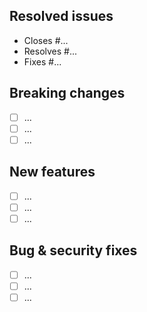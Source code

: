## Resolved issues

- Closes #...
- Resolves #...
- Fixes #...

## Breaking changes

- [ ] ...
- [ ] ...
- [ ] ...

## New features

- [ ] ...
- [ ] ...
- [ ] ...

## Bug & security fixes

- [ ] ...
- [ ] ...
- [ ] ...
